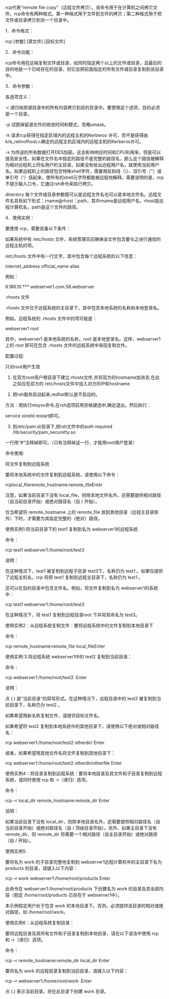 rcp代表“remote file copy”（远程文件拷贝）。该命令用于在计算机之间拷贝文件。rcp命令有两种格式。第一种格式用于文件到文件的拷贝；第二种格式用于把文件或目录拷贝到另一个目录中。

1．命令格式：

rcp [参数] [源文件] [目标文件]

2．命令功能：

rcp命令用在远端复制文件或目录，如同时指定两个以上的文件或目录，且最后的目的地是一个已经存在的目录，则它会把前面指定的所有文件或目录复制到该目录中。

3．命令参数：

各选项含义：

-r 递归地把源目录中的所有内容拷贝到目的目录中。要使用这个选项，目的必须是一个目录。

-p 试图保留源文件的修改时间和模式，忽略umask。

-k 请求rcp获得在指定区域内的远程主机的Kerberos 许可，而不是获得由krb_relmofhost⑶确定的远程主机区域内的远程主机的Kerberos许可。

-x 为传送的所有数据打开DES加密。这会影响响应时间和CPU利用率，但是可以提高安全性。如果在文件名中指定的路径不是完整的路径名，那么这个路径被解释为相对远程机上同名用户的主目录。如果没有给出远程用户名，就使用当前用户名。如果远程机上的路径包含特殊shell字符，需要用反斜线（\\）、双引号（”）或单引号（’）括起来，使所有的shell元字符都能被远程地解释。需要说明的是，rcp不提示输入口令，它通过rsh命令来执行拷贝。

directory 每个文件或目录参数既可以是远程文件名也可以是本地文件名。远程文件名具有如下形式：rname@rhost：path，其中rname是远程用户名，rhost是远程计算机名，path是这个文件的路径。

4．使用实例：

要使用 rcp，需要具备以下条件：

如果系统中有 /etc/hosts 文件，系统管理员应确保该文件包含要与之进行通信的远程主机的项。

/etc/hosts 文件中有一行文字，其中包含每个远程系统的以下信息：

internet_address   official_name   alias

例如：

9.186.10.***  webserver1.com.58.webserver

.rhosts 文件

.rhosts 文件位于远程系统的主目录下，其中包含本地系统的名称和本地登录名。

例如，远程系统的 .rhosts 文件中的项可能是：

webserver1 root

其中，webserver1 是本地系统的名称，root 是本地登录名。这样，webserver1 上的 root 即可在包含 .rhosts 文件的远程系统中来回复制文件。

配置过程:

只对root用户生效

1. 在双方root用户根目录下建立.rhosts文件,并将双方的hostname加进去.在此之前应在双方的 /etc/hosts文件中加入对方的IP和hostname

2. 把rsh服务启动起来,redhat默认是不启动的。

方法：用执行ntsysv命令,在rsh选项前用空格键选中,确定退出。然后执行：

service xinetd restart即可。

3. 到/etc/pam.d/目录下,把rsh文件中的auth required /lib/security/pam_securetty.so

一行用“#”注释掉即可。（只有注释掉这一行，才能用root用户登录）

命令使用:

将文件复制到远程系统

要将本地系统中的文件复制到远程系统，请使用以下命令：

rcplocal_fileremote_hostname:remote_fileEnter

注意，如果当前目录下没有 local_file，则除本地文件名外，还需要提供相对路径（自当前目录开始）或绝对路径名（自 / 开始）。

仅当希望将 remote_hostname 上的 remote_file 放到其他目录（远程主目录除外）下时，才需要为其指定完整的（绝对）路径。

使用实例1:将当前目录下的 test1 复制到名为 webserver1的远程系统

命令：

rcp test1 webserver1:/home/root/test3

说明：

在这种情况下，test1 被复制到远程子目录 test3下，名称仍为 test1 。如果仅提供了远程主机名，rcp 将把 test1 复制到远程主目录下，名称仍为 test1 。

还可以在目的目录中包含文件名。例如，将文件复制到名为 webserver1的系统中：

rcp test1 webserver1:/home/root/test3

在这种情况下，将 test1 复制到远程目录root 下并将其命名为 test3。

使用实例2：从远程系统复制文件：要将远程系统中的文件复制到本地目录下

命令：

rcp remote_hostname:remote_file local_fileEnter

使用实例:3:将远程系统 webserver1中的 test2 复制到当前目录：

命令：

rcp webserver1:/home/root/test2 .Enter

说明：

点 (.) 是“当前目录”的简写形式。在这种情况下，远程目录中的 test2 被复制到当前目录下，名称仍为 test2 。

如果希望用新名称复制文件，请提供目标文件名。

如果希望将 test2 复制到本地系统中的其他目录下，请使用以下绝对或相对路径名：

rcp webserver1:/home/root/test2 otherdir/ Enter

或者，如果希望用其他文件名将文件复制到其他目录下：

rcp webserver1:/home/root/test2 otherdir/otherfile Enter

使用实例4：将目录复制到远程系统：要将本地目录及其文件和子目录复制到远程系统，请同时使用 rcp 和 -r（递归）选项。

命令：

rcp –r local_dir remote_hostname:remote_dir Enter

说明：

如果当前目录下没有 local_dir，则除本地目录名外，还需要提供相对路径名（自当前目录开始）或绝对路径名（自 / 顶级目录开始）。另外，如果主目录下没有 remote_dir，则 remote_dir 将需要一个相对路径（自主目录开始）或绝对路径（自 / 开始）。

使用实例5:

要将名为 work 的子目录完整地复制到 webserver1远程计算机中的主目录下名为 products 的目录，请键入以下内容：

rcp –r work webserver1:/home/root/products Enter

此命令在 webserver1:/home/root/products 下创建名为 work 的目录及其全部内容（假定 /home/root/products 已存在于 webserver1中）。

本示例假定用户处于包含 work 的本地目录下。否则，必须提供该目录的相对或绝对路径，如 /home/root/work。

使用实例6：从远程系统复制目录：

要将远程目录及其所有文件和子目录复制到本地目录，请在以下语法中使用 rcp 和 -r（递归）选项。

命令：

rcp –r remote_hostname:remote_dir local_dir Enter

要将名为 work 的远程目录复制到当前目录，请键入以下内容：

rcp –r webserver1:/home/root/work .Enter

点 (.) 表示当前目录。将在此目录下创建 work 目录。